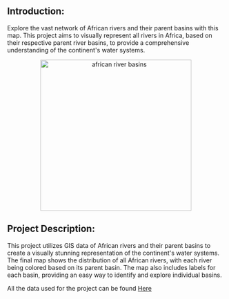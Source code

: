 ## Introduction:
Explore the vast network of African rivers and their parent basins with this map. This project aims to visually represent all rivers in Africa, based on their respective parent river basins, to provide a comprehensive understanding of the continent's water systems.

<center>
	<img src="https://drive.google.com/file/d/1X-wPdhxiHuJcwOH-8AwWE6CZzITAD-gY/view?usp=share_link" alt="african river basins" height = "350" width = "350">
</center>

## Project Description:
This project utilizes GIS data of African rivers and their parent basins to create a visually stunning representation of the continent's water systems. The final map shows the distribution of all African rivers, with each river being colored based on its parent basin. The map also includes labels for each basin, providing an easy way to identify and explore individual basins.

All the data used for the project can be found <a href="https://drive.google.com/drive/folders/1tMW--xQG4e6S9v5qLv6UIjm5yY2Toqv0?usp=sharing">Here</a>

